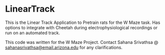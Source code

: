 # LinearTrack
This is the Linear Track Application to Pretrain rats for the W Maze task. Has options to integrate with Cheetah during electrophysiological recordings or run on an automated track. 

This code was written for the W Maze Project. Contact Sahana Srivathsa @ sahanasrivathsa@email.arizona.edu for any clarifications. 

